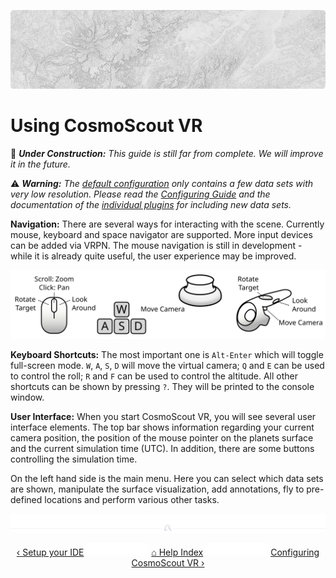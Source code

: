 <!-- 
SPDX-FileCopyrightText: German Aerospace Center (DLR) <cosmoscout@dlr.de>
SPDX-License-Identifier: CC-BY-4.0
 -->

<p align="center"> 
  <img src ="img/banner-relief.jpg" />
</p>

# Using CosmoScout VR

:construction: _**Under Construction:** This guide is still far from complete. We will improve it in the future._

:warning: _**Warning:** The [default configuration](../config/base/scene/simple_desktop.json) only contains a few data sets with very low resolution. Please read the [Configuring Guide](configuring.md) and the documentation of the [individual plugins](../README.md#Plugins-for-CosmoScout-VR) for including new data sets._

**Navigation:** There are several ways for interacting with the scene.
Currently mouse, keyboard and space navigator are supported.
More input devices can be added via VRPN.
The mouse navigation is still in development - while it is already quite useful, the user experience may be improved.

<p align="center"> 
  <img src ="img/mouse_controls.svg" />
</p>

**Keyboard Shortcuts:** The most important one is `Alt-Enter` which will toggle full-screen mode.
`W`, `A`, `S`, `D` will move the virtual camera; `Q` and `E` can be used to control the roll; `R` and `F` can be used to control the altitude.
All other shortcuts can be shown by pressing `?`. They will be printed to the console window.

**User Interface:** When you start CosmoScout VR, you will see several user interface elements.
The top bar shows information regarding your current camera position, the position of the mouse pointer on the planets surface and the current simulation time (UTC).
In addition, there are some buttons controlling the simulation time.

On the left hand side is the main menu.
Here you can select which data sets are shown, manipulate the surface visualization, add annotations, fly to pre-defined locations and perform various other tasks.

<p align="center"><img src ="img/hr.svg"/></p>
<p align="center">
  <a href="ide-setup.md">&lsaquo; Setup your IDE</a>
  <img src ="img/nav-vspace.svg"/>
  <a href="README.md">&#8962; Help Index</a>
  <img src ="img/nav-vspace.svg"/>
  <a href="configuring.md">Configuring CosmoScout VR &rsaquo;</a>
</p>
